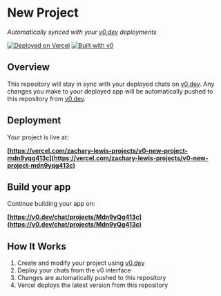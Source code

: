 # New Project

*Automatically synced with your [v0.dev](https://v0.dev) deployments*

[![Deployed on Vercel](https://img.shields.io/badge/Deployed%20on-Vercel-black?style=for-the-badge&logo=vercel)](https://vercel.com/zachary-lewis-projects/v0-new-project-mdn9yqg413c)
[![Built with v0](https://img.shields.io/badge/Built%20with-v0.dev-black?style=for-the-badge)](https://v0.dev/chat/projects/Mdn9yQg413c)

## Overview

This repository will stay in sync with your deployed chats on [v0.dev](https://v0.dev).
Any changes you make to your deployed app will be automatically pushed to this repository from [v0.dev](https://v0.dev).

## Deployment

Your project is live at:

**[https://vercel.com/zachary-lewis-projects/v0-new-project-mdn9yqg413c](https://vercel.com/zachary-lewis-projects/v0-new-project-mdn9yqg413c)**

## Build your app

Continue building your app on:

**[https://v0.dev/chat/projects/Mdn9yQg413c](https://v0.dev/chat/projects/Mdn9yQg413c)**

## How It Works

1. Create and modify your project using [v0.dev](https://v0.dev)
2. Deploy your chats from the v0 interface
3. Changes are automatically pushed to this repository
4. Vercel deploys the latest version from this repository

